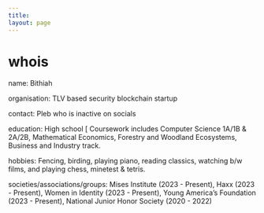 ```yaml
---
title:
layout: page
---
```


<h1>whois</h1>

name: Bithiah

organisation: TLV based security blockchain startup

contact: Pleb who is inactive on socials

education: High school [ Coursework includes Computer Science 1A/1B & 2A/2B, Mathematical Economics, Forestry and Woodland Ecosystems, Business and Industry track.

hobbies: Fencing, birding, playing piano, reading classics, watching b/w films, and playing chess, minetest & tetris. 

societies/associations/groups: Mises Institute (2023 - Present), Haxx (2023 - Present), Women in Identity (2023 - Present), Young America’s Foundation (2023 - Present), National Junior Honor Society (2020 - 2022)

